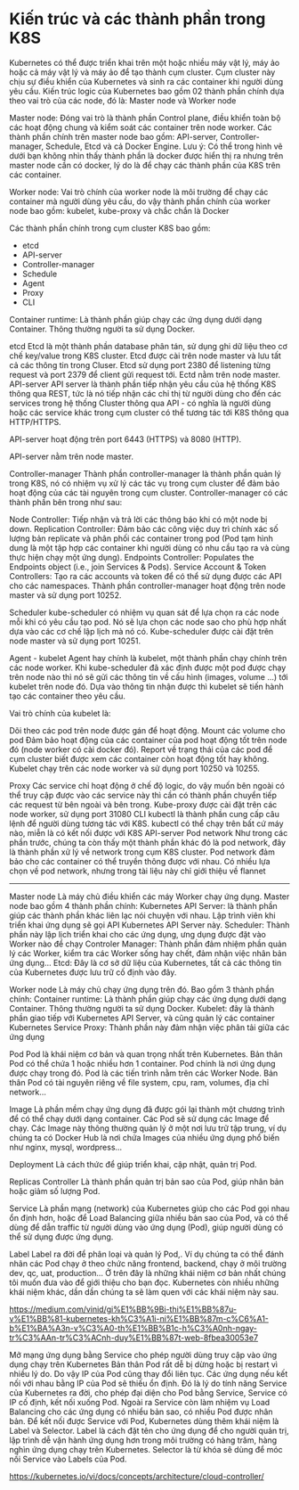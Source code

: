 # Kiến trúc và các thành phần trong K8S

Kubernetes có thể được triển khai trên một hoặc nhiều máy vật lý, máy ảo hoặc cả máy vật lý và máy ảo để tạo thành cụm cluster. Cụm cluster này chịu sự điều khiển của Kubernetes và sinh ra các container khi người dùng yêu cầu. Kiến trúc logic của Kubernetes bao gồm 02 thành phần chính dựa theo vai trò của các node, đó là: Master node và Worker node

Master node: Đóng vai trò là thành phần Control plane, điều khiển toàn bộ các hoạt động chung và kiểm soát các container trên node worker. Các thành phần chính trên master node bao gồm: API-server, Controller-manager, Schedule, Etcd và cả Docker Engine. Lưu ý: Có thể trong hình vẽ dưới bạn không nhìn thấy thành phần là docker được hiển thị ra nhưng trên master node cần có docker, lý do là để chạy các thành phần của K8S trên các container.

Worker node: Vai trò chính của worker node là môi trường để chạy các container mà người dùng yêu cầu, do vậy thành phần chính của worker node bao gồm: kubelet, kube-proxy và chắc chắn là Docker

Các thành phần chính trong cụm cluster K8S bao gồm:
- etcd
- API-server
- Controller-manager
- Schedule
- Agent
- Proxy
- CLI

Container runtime: Là thành phần giúp chạy các ứng dụng dưới dạng Container. Thông thường người ta sử dụng Docker.


etcd
Etcd là một thành phần database phân tán, sử dụng ghi dữ liệu theo cơ chế key/value trong K8S cluster. Etcd được cài trên node master và lưu tất cả các thông tin trong Cluser. Etcd sử dụng port 2380 để listening từng request và port 2379 để client gửi request tới.
Ectd nằm trên node master.
API-server
API server là thành phần tiếp nhận yêu cầu của hệ thống K8S thông qua REST, tức là nó tiếp nhận các chỉ thị từ người dùng cho đến các services trong hệ thống Cluster thông qua API - có nghĩa là người dùng hoặc các service khác trong cụm cluster có thể tương tác tới K8S thông qua HTTP/HTTPS.

API-server hoạt động trên port 6443 (HTTPS) và 8080 (HTTP).

API-server nằm trên node master.

Controller-manager
Thành phần controller-manager là thành phần quản lý trong K8S, nó có nhiệm vụ xử lý các tác vụ trong cụm cluster để đảm bảo hoạt động của các tài nguyên trong cụm cluster. Controller-manager có các thành phần bên trong như sau:

Node Controller: Tiếp nhận và trả lời các thông báo khi có một node bị down.
Replication Controller: Đảm bảo các công việc duy trì chính xác số lượng bản replicate và phân phối các container trong pod (Pod tạm hình dung là một tập hợp các container khi người dùng có nhu cầu tạo ra và cùng thực hiện chạy một ứng dụng).
Endpoints Controller: Populates the Endpoints object (i.e., join Services & Pods).
Service Account & Token Controllers: Tạo ra các accounts và token để có thể sử dụng được các API cho các namespaces.
Thành phần controller-manager hoạt động trên node master và sử dụng port 10252.

Scheduler
kube-scheduler có nhiệm vụ quan sát để lựa chọn ra các node mỗi khi có yêu cầu tạo pod. Nó sẽ lựa chọn các node sao cho phù hợp nhất dựa vào các cơ chế lập lịch mà nó có. Kube-scheduler được cài đặt trên node master và sử dụng port 10251.

Agent - kubelet
Agent hay chính là kubelet, một thành phần chạy chính trên các node worker. Khi kube-scheduler đã xác định được một pod được chạy trên node nào thì nó sẽ gửi các thông tin về cấu hình (images, volume ...) tới kubelet trên node đó. Dựa vào thông tin nhận được thì kubelet sẽ tiến hành tạo các container theo yêu cầu.

Vai trò chính của kubelet là:

Dõi theo các pod trên node được gán để hoạt động.
Mount các volume cho pod
Đảm bảo hoạt động của các container của pod hoạt động tốt trên node đó (node worker có cài docker đó).
Report về trạng thái của các pod để cụm cluster biết được xem các container còn hoạt động tốt hay không.
Kubelet chạy trên các node worker và sử dụng port 10250 và 10255.

Proxy
Các service chỉ hoạt động ở chế độ logic, do vậy muốn bên ngoài có thể truy cập được vào các service này thì cần có thành phần chuyển tiếp các request từ bên ngoài và bên trong.
Kube-proxy được cài đặt trên các node worker, sử dụng port 31080
CLI
kubectl là thành phần cung cấp câu lệnh để người dùng tương tác với K8S. kubectl có thể chạy trên bất cứ máy nào, miễn là có kết nối được với K8S API-server
Pod network
Như trong các phần trước, chúng ta còn thấy một thành phần khác đó là pod network, đây là thành phần xử lý về network trong cụm K8S cluster. Pod network đảm bảo cho các container có thể truyền thông được với nhau. Có nhiều lựa chọn về pod network, nhưng trong tài liệu này chỉ giới thiệu về flannet

---
Master node
Là máy chủ điều khiển các máy Worker chạy ứng dụng. Master node bao gồm 4 thành phần chính:
Kubernetes API Server: là thành phần giúp các thành phần khác liên lạc nói chuyện với nhau. Lập trình viên khi triển khai ứng dụng sẽ gọi API Kubernetes API Server này.
Scheduler: Thành phần này lập lịch triển khai cho các ứng dụng, ưng dụng được đặt vào Worker nào để chạy
Controler Manager: Thành phần đảm nhiệm phần quản lý các Worker, kiểm tra các Worker sống hay chết, đảm nhận việc nhân bản ứng dụng…
Etcd: Đây là cơ sở dữ liệu của Kubernetes, tất cả các thông tin của Kubernetes được lưu trữ cố định vào đây.

Worker node
Là máy chủ chạy ứng dụng trên đó. Bao gồm 3 thành phần chính:
Container runtime: Là thành phần giúp chạy các ứng dụng dưới dạng Container. Thông thường người ta sử dụng Docker.
Kubelet: đây là thành phần giao tiếp với Kubernetes API Server, và cũng quản lý các container
Kubernetes Service Proxy: Thành phần này đảm nhận việc phân tải giữa các ứng dụng

Pod
Pod là khái niệm cơ bản và quan trọng nhất trên Kubernetes. Bản thân Pod có thể chứa 1 hoặc nhiều hơn 1 container. Pod chính là nơi ứng dụng được chạy trong đó. Pod là các tiến trình nằm trên các Worker Node. Bản thân Pod có tài nguyên riêng về file system, cpu, ram, volumes, địa chỉ network…

Image
Là phần mềm chạy ứng dụng đã được gói lại thành một chương trình để có thể chạy dưới dạng container. Các Pod sẽ sử dụng các Image để chạy. Các Image này thông thường quản lý ở một nơi lưu trữ tập trung, ví dụ chúng ta có Docker Hub là nơi chứa Images của nhiều ứng dụng phổ biến như nginx, mysql, wordpress…

Deployment
Là cách thức để giúp triển khai, cập nhật, quản trị Pod.

Replicas Controller
Là thành phần quản trị bản sao của Pod, giúp nhân bản hoặc giảm số lượng Pod.

Service
Là phần mạng (network) của Kubernetes giúp cho các Pod gọi nhau ổn định hơn, hoặc để Load Balancing giữa nhiều bản sao của Pod, và có thể dùng để dẫn traffic từ người dùng vào ứng dụng (Pod), giúp người dùng có thể sử dụng được ứng dụng.

Label
Label ra đời để phân loại và quản lý Pod,. Ví dụ chúng ta có thể đánh nhãn các Pod chạy ở theo chức năng frontend, backend, chạy ở môi trường dev, qc, uat, production…
Ở trên đây là những khái niệm cơ bản nhất chúng tôi muốn đưa vào để giới thiệu cho bạn đọc. Kubernetes còn nhiều những khái niệm khác, dần dần chúng ta sẽ làm quen với các khái niệm này sau.

https://medium.com/vinid/gi%E1%BB%9Bi-thi%E1%BB%87u-v%E1%BB%81-kubernetes-kh%C3%A1i-ni%E1%BB%87m-c%C6%A1-b%E1%BA%A3n-v%C3%A0-th%E1%BB%B1c-h%C3%A0nh-ngay-tr%C3%AAn-tr%C3%ACnh-duy%E1%BB%87t-web-8fbea30053e7


Mở mạng ứng dụng bằng Service cho phép người dùng truy cập vào ứng dụng chạy trên Kubernetes
Bản thân Pod rất dễ bị dừng hoặc bị restart vì nhiều lý do. Do vậy IP của Pod cũng thay đổi liên tục. Các ứng dụng nếu kết nối với nhau bằng IP của Pod sẽ thiếu ổn định. Đó là lý do tính năng Service của Kubernetes ra đời, cho phép đại diện cho Pod bằng Service, Service có IP cố định, kết nối xuống Pod. Ngoài ra Service còn làm nhiệm vụ Load Balancing cho các ứng dụng có nhiểu bản sao, có nhiều Pod được nhân bản. Để kết nối được Service với Pod, Kubernetes dùng thêm khái niệm là Label và Selector. Label là cách đặt tên cho ứng dụng để cho người quản trị, lập trình dễ vận hành ứng dụng hơn trong môi trường có hàng trăm, hàng nghìn ứng dụng chạy trên Kubernetes. Selector là từ khóa sẽ dùng để móc nối Service vào Labels của Pod.


https://kubernetes.io/vi/docs/concepts/architecture/cloud-controller/

